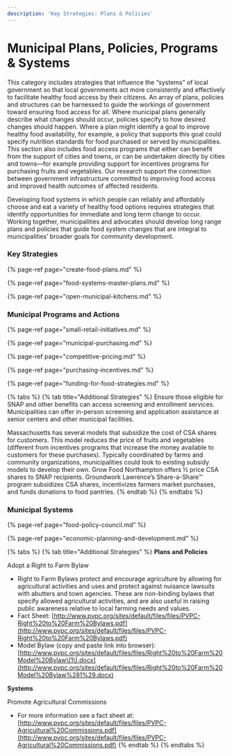 ```yaml
---
description: 'Key Strategies: Plans & Policies'
---
```


# Municipal Plans, Policies, Programs & Systems

This category includes strategies that influence the “systems” of local government so that local governments act more consistently and effectively to facilitate healthy food access by their citizens. An array of plans, policies and structures can be harnessed to guide the workings of government toward ensuring food access for all. Where municipal plans generally describe what changes should occur, policies specify to how desired changes should happen. Where a plan might identify a goal to improve healthy food availability, for example, a policy that supports this goal could specify nutrition standards for food purchased or served by municipalities. This section also includes food access programs that either can benefit from the support of cities and towns, or can be undertaken directly by cities and towns—for example providing support for incentives programs for purchasing fruits and vegetables. Our research support the connection between government infrastructure committed to improving food access and improved health outcomes of affected residents.

Developing food systems in which people can reliably and affordably choose and eat a variety of healthy food options requires strategies that identify opportunities for immediate and long term change to occur. Working together, municipalities and advocates should develop long range plans and policies that guide food system changes that are integral to municipalities’ broader goals for community development.

### Key Strategies

{% page-ref page="create-food-plans.md" %}

{% page-ref page="food-systems-master-plans.md" %}

{% page-ref page="open-municipal-kitchens.md" %}

### Municipal Programs and Actions

{% page-ref page="small-retail-initiatives.md" %}

{% page-ref page="municipal-purchasing.md" %}

{% page-ref page="competitive-pricing.md" %}

{% page-ref page="purchasing-incentives.md" %}

{% page-ref page="funding-for-food-strategies.md" %}

{% tabs %}
{% tab title="Additional Strategies" %}
Ensure those eligible for SNAP and other benefits can access screening and enrollment services. Municipalities can offer in-person screening and application assistance at senior centers and other municipal facilities. 

Massachusetts has several models that subsidize the cost of CSA shares for customers. This model reduces the price of fruits and vegetables \(different from incentives programs that increase the money available to customers for these purchases\). Typically coordinated by farms and community organizations, municipalities could look to existing subsidy models to develop their own. Grow Food Northampton offers ½ price CSA shares to SNAP recipients. Groundwork Lawrence’s Share-a-Share™ program subsidizes CSA shares, incentivizes farmers market purchases, and funds donations to food pantries.
{% endtab %}
{% endtabs %}

### Municipal Systems

{% page-ref page="food-policy-council.md" %}

{% page-ref page="economic-planning-and-development.md" %}

{% tabs %}
{% tab title="Additional Strategies" %}
**Plans and Policies**

Adopt a Right to Farm Bylaw

* Right to Farm Bylaws protect and encourage agriculture by allowing for agricultural activities and uses and protect against nuisance lawsuits with abutters and town agencies. These are non-binding bylaws that specify allowed agricultural activities, and are also useful in raising public awareness relative to local farming needs and values.
* Fact Sheet: [http://www.pvpc.org/sites/default/files/files/PVPC-Right%20to%20Farm%20Bylaws.pdf](http://www.pvpc.org/sites/default/files/files/PVPC-Right%20to%20Farm%20Bylaws.pdf)
* Model Bylaw \(copy and paste link into browser\): [http://www.pvpc.org/sites/default/files/files/Right%20to%20Farm%20Model%20Bylaw\(1\).docx](http://www.pvpc.org/sites/default/files/files/Right%20to%20Farm%20Model%20Bylaw%281%29.docx)

**Systems**

Promote Agricultural Commissions

* For more information see a fact sheet at: [http://www.pvpc.org/sites/default/files/files/PVPC-Agricultural%20Commissions.pdf](http://www.pvpc.org/sites/default/files/files/PVPC-Agricultural%20Commissions.pdf)
{% endtab %}
{% endtabs %}

